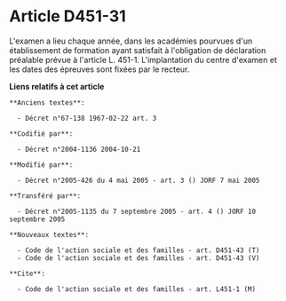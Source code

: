 # Article D451-31

L'examen a lieu chaque année, dans les académies pourvues d'un établissement de formation ayant satisfait à l'obligation de
déclaration préalable prévue à l'article L. 451-1. L'implantation du centre d'examen et les dates des épreuves sont fixées
par le recteur.

**Liens relatifs à cet article**

	**Anciens textes**:

	  - Décret n°67-138 1967-02-22 art. 3

	**Codifié par**:

	  - Décret n°2004-1136 2004-10-21

	**Modifié par**:

	  - Décret n°2005-426 du 4 mai 2005 - art. 3 () JORF 7 mai 2005

	**Transféré par**:

	  - Décret n°2005-1135 du 7 septembre 2005 - art. 4 () JORF 10 septembre 2005

	**Nouveaux textes**:

	  - Code de l'action sociale et des familles - art. D451-43 (T)
	  - Code de l'action sociale et des familles - art. D451-43 (V)

	**Cite**:

	  - Code de l'action sociale et des familles - art. L451-1 (M)
